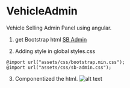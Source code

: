 # VehicleAdmin

Vehicle Selling Admin Panel using angular.

1. get Bootstrap html [SB Admin ](https://startbootstrap.com/template-overviews/sb-admin/)

2. Adding style in global styles.css

```
@import url("assets/css/bootstrap.min.css");
@import url("assets/css/sb-admin.css");
```
3. Componentized the html.
![alt text](http://i.imgur.com/VcWfdYt.png)
